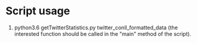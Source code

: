 # Script usage
1. python3.6 getTwitterStatistics.py twitter_conll_formatted_data (the interested function should be called in the "main" method of the script).
